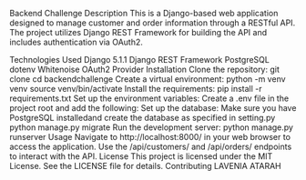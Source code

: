 Backend Challenge
Description
This is a Django-based web application designed to manage customer and order information through a RESTful API. The project utilizes Django REST Framework for building the API and includes authentication via OAuth2.

Technologies Used
Django 5.1.1
Django REST Framework
PostgreSQL
dotenv
Whitenoise
OAuth2 Provider
Installation
Clone the repository:
git clone <repository-url>
cd backendchallenge
Create a virtual environment:
python -m venv venv
source venv/bin/activate
Install the requirements:
pip install -r requirements.txt
Set up the environment variables: Create a .env file in the project root and add the following:
Set up the database: Make sure you have PostgreSQL installedand create the database as specified in setting.py
python manage.py migrate
Run the development server:
python manage.py runserver
Usage
Navigate to http://localhost:8000/ in your web browser to access the application.
Use the /api/customers/ and /api/orders/ endpoints to interact with the API.
License
This project is licensed under the MIT License. See the LICENSE file for details.
Contributing
LAVENIA ATARAH
